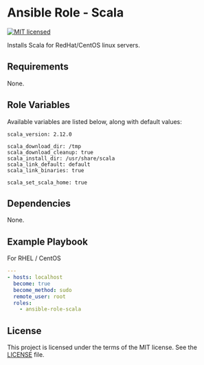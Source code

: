 # Ansible Role - Scala

[![MIT licensed](https://img.shields.io/badge/license-MIT-blue.svg)](https://raw.githubusercontent.com/wolffaxn/ansible-role-scala/master/LICENSE)

Installs Scala for RedHat/CentOS linux servers.

## Requirements

None.

## Role Variables

Available variables are listed below, along with default values:

    scala_version: 2.12.0

    scala_download_dir: /tmp
    scala_download_cleanup: true
    scala_install_dir: /usr/share/scala
    scala_link_default: default
    scala_link_binaries: true

    scala_set_scala_home: true

## Dependencies

None.

## Example Playbook

For RHEL / CentOS

```yaml
---
- hosts: localhost
  become: true
  become_method: sudo
  remote_user: root
  roles:
    - ansible-role-scala
```
## License

This project is licensed under the terms of the MIT license. See the [LICENSE](LICENSE) file.
